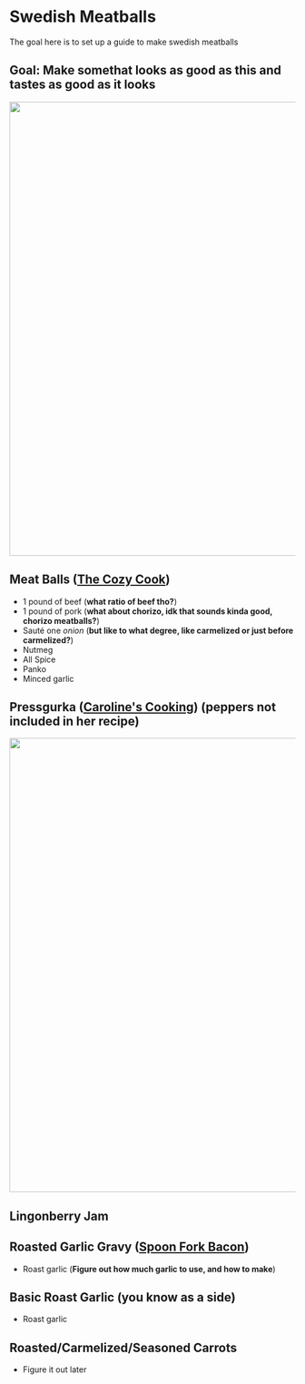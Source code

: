 # Swedish Meatballs

The goal here is to set up a guide to make swedish meatballs 

## Goal: Make somethat looks as good as this and tastes as good as it looks

<img src="https://pinchofyum.com/wp-content/uploads/Swedish-Meatballs-Square-1.jpg" width="800">

## Meat Balls ([The Cozy Cook](https://thecozycook.com/swedish-meatball-recipe/))

- 1 pound of beef (**what ratio of beef tho?**)
- 1 pound of pork (**what about chorizo, idk that sounds kinda good, chorizo meatballs?**)
- Sauté one *onion* (**but like to what degree, like carmelized or just before carmelized?**)
- Nutmeg
- All Spice
- Panko
- Minced garlic

## Pressgurka ([Caroline's Cooking](https://www.carolinescooking.com/pressgurka-swedish-pressed-cucumber/)) (peppers not included in her recipe)
<img src="https://images.recept.se/images/recipes/pressgurka-med-chili-och-vitlok_21348.jpg?fit=crop&crop=focalpoint&auto=format&fp-x=0.5&fp-y=0.5&fp-z=1.0&w=800&h=570&auto=format" width="800">

## Lingonberry Jam

## Roasted Garlic Gravy ([Spoon Fork Bacon](https://www.spoonforkbacon.com/roasted-garlic-gravy-recipe/))

- Roast garlic (**Figure out how much garlic to use, and how to make**)

## Basic Roast Garlic (you know as a side)
- Roast garlic

## Roasted/Carmelized/Seasoned Carrots
- Figure it out later

